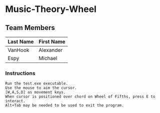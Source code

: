 # Music-Theory-Wheel
## Team Members
| Last Name | First Name |
|-----------|------------|
|VanHook | Alexander |
| Espy | Michael |
### Instructions
````
Run the test.exe executable. 
Use the mouse to aim the cursor.
[W,A,S,D] as movement keys.
When cursor is positioned over chord on Wheel of Fifths, press E to interact.
Alt+Tab may be needed to be used to exit the program.
````
